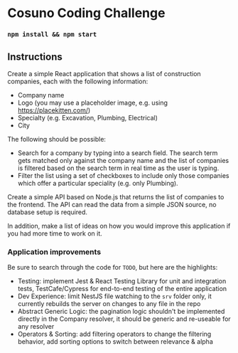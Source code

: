 # Cosuno Coding Challenge

### `npm install && npm start`

## Instructions

Create a simple React application that shows a list of construction companies, each with the following information:

-   Company name
-   Logo (you may use a placeholder image, e.g. using https://placekitten.com/)
-   Specialty (e.g. Excavation, Plumbing, Electrical)
-   City

The following should be possible:

-   Search for a company by typing into a search field. The search term gets matched only against the company name and the list of companies is filtered based on the search term in real time as the user is typing.
-   Filter the list using a set of checkboxes to include only those companies which offer a particular speciality (e.g. only Plumbing).

Create a simple API based on Node.js that returns the list of companies to the frontend. The API can read the data from a simple JSON source, no database setup is required.

In addition, make a list of ideas on how you would improve this application if you had more time to work on it.

### Application improvements

Be sure to search through the code for `TODO`, but here are the highlights:

-   Testing: implement Jest & React Testing Library for unit and integration tests, TestCafe/Cypress for end-to-end testing of the entire application
-   Dev Experience: limit NestJS file watching to the `srv` folder only, it currently rebuilds the server on changes to any file in the repo
-   Abstract Generic Logic: the pagination logic shouldn't be implemented directly in the Company resolver, it should be generic and re-useable for any resolver
-   Operators & Sorting: add filtering operators to change the filtering behavior, add sorting options to switch between relevance & alpha

